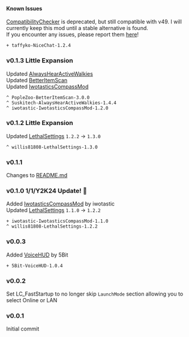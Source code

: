 #### Known Issues

[CompatibilityChecker](https://thunderstore.io/c/lethal-company/p/Ryokune/CompatibilityChecker/) is deprecated, but still compatible with v49. I will currently keep this mod until a stable alternative is found.<br>
If you encounter any issues, please report them [here](https://github.com/BoredKevin/LethalExpansions/issues)!

`+ taffyko-NiceChat-1.2.4`

### v0.1.3 Little Expansion

Updated [AlwaysHearActiveWalkies](https://thunderstore.io/c/lethal-company/p/Suskitech/AlwaysHearActiveWalkies/)
<br>Updated [BetterItemScan](https://thunderstore.io/c/lethal-company/p/PopleZoo/BetterItemScan/)
<br>Updated [IwotasticsCompassMod](https://thunderstore.io/c/lethal-company/p/iwotastic/IwotasticsCompassMod/)

`^ PopleZoo-BetterItemScan-3.0.0`<br>
`^ Suskitech-AlwaysHearActiveWalkies-1.4.4`<br>
`^ iwotastic-IwotasticsCompassMod-1.2.0`

### v0.1.2 Little Expansion

Updated [LethalSettings](https://thunderstore.io/c/lethal-company/p/willis81808/LethalSettings/) `1.2.2` -> `1.3.0`

`^ willis81808-LethalSettings-1.3.0`

### v0.1.1

Changes to [README.md](https://github.com/BoredKevin/LethalExpansions/commit/7eab85735fd886ca2d11cf5134f2716c36f14ee0)

### v0.1.0 1/1/Y2K24 Update! 🥳

Added [IwotasticsCompassMod](https://thunderstore.io/c/lethal-company/p/iwotastic/IwotasticsCompassMod/) by iwotastic
<br>Updated [LethalSettings](https://thunderstore.io/c/lethal-company/p/willis81808/LethalSettings/) `1.1.0` -> `1.2.2`

`+ iwotastic-IwotasticsCompassMod-1.1.0`<br>
`^ willis81808-LethalSettings-1.2.2`<br>

### v0.0.3

Added [VoiceHUD](https://thunderstore.io/c/lethal-company/p/5Bit/VoiceHUD/) by 5Bit

`+ 5Bit-VoiceHUD-1.0.4`

### v0.0.2

Set LC_FastStartup to no longer skip `LaunchMode` section allowing you to select Online or LAN

### v0.0.1

Initial commit
